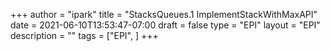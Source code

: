 +++
author = "ipark"
title = "StacksQueues.1 ImplementStackWithMaxAPI"
date =  2021-06-10T13:53:47-07:00
draft =  false
type = "EPI"
layout = "EPI"
description = ""
tags = ["EPI", 
]
+++
